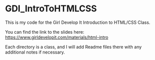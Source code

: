 # GDI_IntroToHTMLCSS

This is my code for the Girl Develop It Introduction to HTML/CSS Class.

You can find the link to the slides here: https://www.girldevelopit.com/materials/html-intro

Each directory is a class, and I will add Readme files there with any additional notes if necessary.
